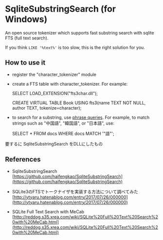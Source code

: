 

SqliteSubstringSearch (for Windows)
=====================
An open source tokenizer which supports fast substring search with sqlite FTS (full text search).

If you think `LIKE '%text%'` is too slow, this is the right solution for you.

## How to use it
* register the "character_tokenizer" module
* create a FTS table with character_tokenizer. For example:

    SELECT LOAD_EXTENSION("fts3char.dll");

    CREATE VIRTUAL TABLE Book USING fts3(name TEXT NOT NULL, author TEXT, tokenize=character);
* to search for a substring, use [phrase queries](http://www.sqlite.org/fts3.html#section_3). For example, to match strings such as "中国語", "韓国語", or "日本語", use:

    SELECT * FROM docs WHERE docs MATCH '"語"';

要するに SqliteSubstringSearch をDLLにしたもの

## References
* SqliteSubstringSearch
[https://github.com/haifengkao/SqliteSubstringSearch](https://github.com/haifengkao/SqliteSubstringSearch)

* SQLite3のFTSでトークナイザを実装する方法について調べてみた
[http://ytyaru.hatenablog.com/entry/2017/07/26/000000](http://ytyaru.hatenablog.com/entry/2017/07/26/000000)

* SQLite Full Text Search with MeCab
[http://reddog.s35.xrea.com/wiki/SQLite%20Full%20Text%20Search%20with%20MeCab.html](http://reddog.s35.xrea.com/wiki/SQLite%20Full%20Text%20Search%20with%20MeCab.html)
